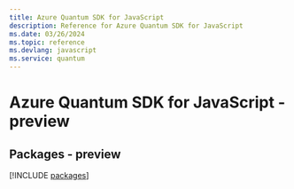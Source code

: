 ```yaml
---
title: Azure Quantum SDK for JavaScript
description: Reference for Azure Quantum SDK for JavaScript
ms.date: 03/26/2024
ms.topic: reference
ms.devlang: javascript
ms.service: quantum
---
```

# Azure Quantum SDK for JavaScript - preview
## Packages - preview
[!INCLUDE [packages](quantum-index.md)]
